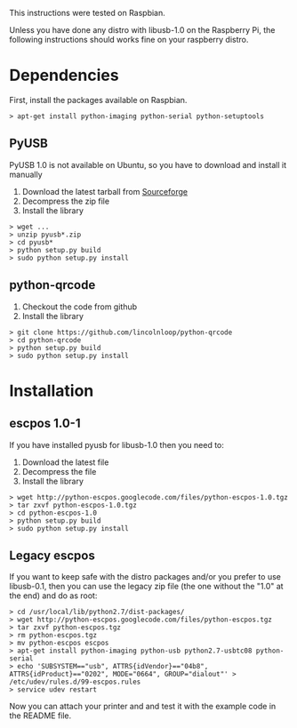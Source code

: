 This instructions were tested on Raspbian.

Unless you have done any distro with libusb-1.0 on the Raspberry Pi, the following instructions should works fine on your raspberry distro.

# Dependencies #
First, install the packages available on Raspbian.
```
> apt-get install python-imaging python-serial python-setuptools
```

## PyUSB ##
PyUSB 1.0 is not available on Ubuntu, so you have to download and install it manually

  1. Download the latest tarball from [Sourceforge](http://sourceforge.net/projects/pyusb/files/)
  1. Decompress the zip file
  1. Install the library
```
> wget ...
> unzip pyusb*.zip
> cd pyusb*
> python setup.py build
> sudo python setup.py install
```

## python-qrcode ##
  1. Checkout the code from github
  1. Install the library
```
> git clone https://github.com/lincolnloop/python-qrcode
> cd python-qrcode
> python setup.py build
> sudo python setup.py install
```

# Installation #
## escpos 1.0-1 ##
If you have installed pyusb for libusb-1.0 then you need to:
  1. Download the latest file
  1. Decompress the file
  1. Install the library
```
> wget http://python-escpos.googlecode.com/files/python-escpos-1.0.tgz
> tar zxvf python-escpos-1.0.tgz
> cd python-escpos-1.0
> python setup.py build
> sudo python setup.py install
```

## Legacy escpos ##
If you want to keep safe with the distro packages and/or you prefer to use libusb-0.1, then you can use the legacy zip file (the one without the "1.0" at the end) and do as root:
```
> cd /usr/local/lib/python2.7/dist-packages/
> wget http://python-escpos.googlecode.com/files/python-escpos.tgz 
> tar zxvf python-escpos.tgz
> rm python-escpos.tgz
> mv python-escpos escpos
> apt-get install python-imaging python-usb python2.7-usbtc08 python-serial
> echo 'SUBSYSTEM=="usb", ATTRS{idVendor}=="04b8", ATTRS{idProduct}=="0202", MODE="0664", GROUP="dialout"' > /etc/udev/rules.d/99-escpos.rules
> service udev restart
```
Now you can attach your printer and and test it with the example code in the README file.